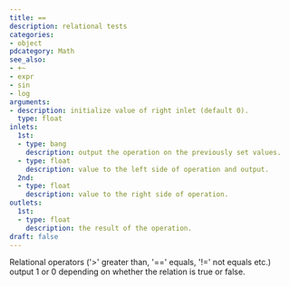 ```yaml
---
title: ==
description: relational tests
categories:
- object
pdcategory: Math
see_also:
- +~
- expr
- sin
- log
arguments:
- description: initialize value of right inlet (default 0).
  type: float
inlets:
  1st:
  - type: bang
    description: output the operation on the previously set values.
  - type: float
    description: value to the left side of operation and output.
  2nd:
  - type: float
    description: value to the right side of operation.
outlets:
  1st:
  - type: float
    description: the result of the operation.
draft: false
---
```

Relational operators ('>' greater than, '==' equals, '!=' not equals etc.) output 1 or 0 depending on whether the relation is true or false.
